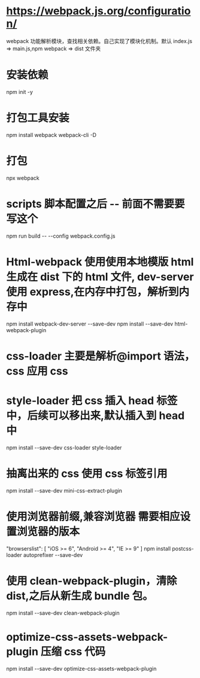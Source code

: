 # https://webpack.js.org/configuration/

webpack 功能解析模块，查找相关依赖。自己实现了模块化机制。默认 index.js => main.js,npm webpack => dist 文件夹

# 安装依赖

npm init -y

# 打包工具安装

npm install webpack webpack-cli -D

# 打包

npx webpack

# scripts 脚本配置之后 -- 前面不需要要写这个

npm run build -- --config webpack.config.js

# Html-webpack 使用使用本地模版 html 生成在 dist 下的 html 文件, dev-server 使用 express,在内存中打包，解析到内存中

npm install webpack-dev-server --save-dev
npm install --save-dev html-webpack-plugin

# css-loader 主要是解析@import 语法，css 应用 css

# style-loader 把 css 插入 head 标签中，后续可以移出来,默认插入到 head 中

npm install --save-dev css-loader style-loader

# 抽离出来的 css 使用 css 标签引用

npm install --save-dev mini-css-extract-plugin

# 使用浏览器前缀,兼容浏览器 需要相应设置浏览器的版本

"browserslist": [
"iOS >= 6",
"Android >= 4",
"IE >= 9"
]
npm install postcss-loader autoprefixer --save-dev

# 使用 clean-webpack-plugin，清除 dist,之后从新生成 bundle 包。

npm install --save-dev clean-webpack-plugin

# optimize-css-assets-webpack-plugin 压缩 css 代码

npm install --save-dev optimize-css-assets-webpack-plugin
